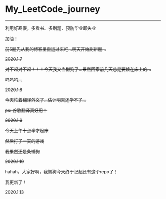 # My_LeetCode_journey
---
利用好寒假，多看书、多刷题、预防毕业即失业

加油！

~~前5题先从我的博客里搬运过来吧...明天开始刷新题...~~

~~2020.1.7~~

~~对不起对不起！！！今天我又当懒狗了...果然回家前几天总是要赖在床上的...~~

~~呜呜呜...~~

~~2020.1.8~~

~~今天忙着翻译外文了...估计明天还学不了...~~

~~ps: 谷歌翻译真好用！~~

~~2020.1.9~~

~~今天上午十点半才起床~~

~~然后打了一天的游戏~~

~~我果然还是条懒狗~~

~~2020.1.10~~

hahah，大家好啊，我懒狗今天终于记起还有这个repo了！

我更新了！

2020.1.13

